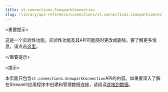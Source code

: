 ```yaml
---
title: st.connections.SnowparkConnection
slug: /library/api-reference/connections/st.connections.snowparkconnection
---
```


<重要提示>

这是一个实验性功能。实验性功能及其API可能随时更改或删除。要了解更多信息，请点击[这里](/library/advanced-features/prerelease#experimental-features)。

</重要提示>

<提示>

本页面只包含`st.connections.SnowparkConnection`API的内容。如果要深入了解在Streamlit应用程序中创建和管理数据连接，请阅读[连接到数据](/library/advanced-features/connecting-to-data)。

</Tip>

<Autofunction function="streamlit.connections.SnowparkConnection" />

<Autofunction function="streamlit.connections.SnowparkConnection.query" />

<Autofunction function="streamlit.connections.SnowparkConnection.reset" />

<Autofunction function="streamlit.connections.SnowparkConnection.safe_session" />

<Autofunction function="streamlit.connections.SnowparkConnection.session" />
